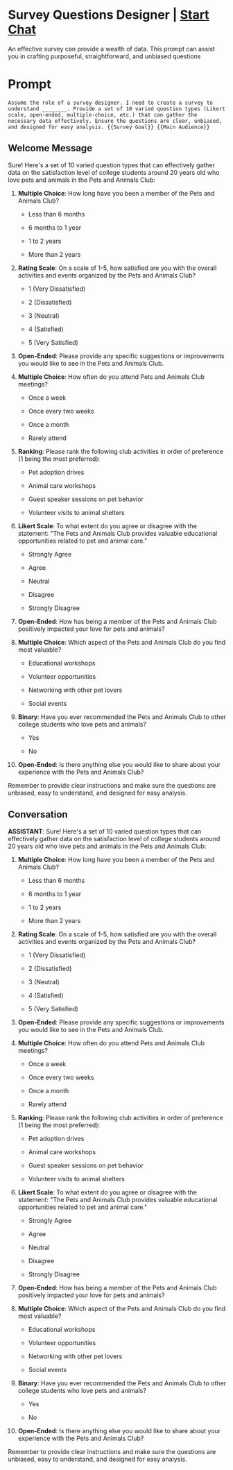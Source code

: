 

# Survey Questions Designer | [Start Chat](https://gptcall.net/chat.html?data=%7B%22contact%22%3A%7B%22id%22%3A%225NvRUzSddAL3_Q_P8CHm0%22%2C%22flow%22%3Atrue%7D%7D)
An effective survey can provide a wealth of data. This prompt can assist you in crafting purposeful, straightforward, and unbiased questions

# Prompt

```
Assume the role of a survey designer. I need to create a survey to understand ________. Provide a set of 10 varied question types (Likert scale, open-ended, multiple-choice, etc.) that can gather the necessary data effectively. Ensure the questions are clear, unbiased, and designed for easy analysis. {{Survey Goal}} {{Main Audience}}
```

## Welcome Message
Sure! Here's a set of 10 varied question types that can effectively gather data on the satisfaction level of college students around 20 years old who love pets and animals in the Pets and Animals Club:



1. **Multiple Choice**: How long have you been a member of the Pets and Animals Club?

   - Less than 6 months

   - 6 months to 1 year

   - 1 to 2 years

   - More than 2 years



2. **Rating Scale**: On a scale of 1-5, how satisfied are you with the overall activities and events organized by the Pets and Animals Club?

   - 1 (Very Dissatisfied)

   - 2 (Dissatisfied)

   - 3 (Neutral)

   - 4 (Satisfied)

   - 5 (Very Satisfied)



3. **Open-Ended**: Please provide any specific suggestions or improvements you would like to see in the Pets and Animals Club.



4. **Multiple Choice**: How often do you attend Pets and Animals Club meetings?

   - Once a week

   - Once every two weeks

   - Once a month

   - Rarely attend



5. **Ranking**: Please rank the following club activities in order of preference (1 being the most preferred):

   - Pet adoption drives

   - Animal care workshops

   - Guest speaker sessions on pet behavior

   - Volunteer visits to animal shelters



6. **Likert Scale**: To what extent do you agree or disagree with the statement: "The Pets and Animals Club provides valuable educational opportunities related to pet and animal care."

   - Strongly Agree

   - Agree

   - Neutral

   - Disagree

   - Strongly Disagree



7. **Open-Ended**: How has being a member of the Pets and Animals Club positively impacted your love for pets and animals?



8. **Multiple Choice**: Which aspect of the Pets and Animals Club do you find most valuable?

   - Educational workshops

   - Volunteer opportunities

   - Networking with other pet lovers

   - Social events



9. **Binary**: Have you ever recommended the Pets and Animals Club to other college students who love pets and animals?

   - Yes

   - No



10. **Open-Ended**: Is there anything else you would like to share about your experience with the Pets and Animals Club?



Remember to provide clear instructions and make sure the questions are unbiased, easy to understand, and designed for easy analysis.

## Conversation

**ASSISTANT**: Sure! Here's a set of 10 varied question types that can effectively gather data on the satisfaction level of college students around 20 years old who love pets and animals in the Pets and Animals Club:



1. **Multiple Choice**: How long have you been a member of the Pets and Animals Club?

   - Less than 6 months

   - 6 months to 1 year

   - 1 to 2 years

   - More than 2 years



2. **Rating Scale**: On a scale of 1-5, how satisfied are you with the overall activities and events organized by the Pets and Animals Club?

   - 1 (Very Dissatisfied)

   - 2 (Dissatisfied)

   - 3 (Neutral)

   - 4 (Satisfied)

   - 5 (Very Satisfied)



3. **Open-Ended**: Please provide any specific suggestions or improvements you would like to see in the Pets and Animals Club.



4. **Multiple Choice**: How often do you attend Pets and Animals Club meetings?

   - Once a week

   - Once every two weeks

   - Once a month

   - Rarely attend



5. **Ranking**: Please rank the following club activities in order of preference (1 being the most preferred):

   - Pet adoption drives

   - Animal care workshops

   - Guest speaker sessions on pet behavior

   - Volunteer visits to animal shelters



6. **Likert Scale**: To what extent do you agree or disagree with the statement: "The Pets and Animals Club provides valuable educational opportunities related to pet and animal care."

   - Strongly Agree

   - Agree

   - Neutral

   - Disagree

   - Strongly Disagree



7. **Open-Ended**: How has being a member of the Pets and Animals Club positively impacted your love for pets and animals?



8. **Multiple Choice**: Which aspect of the Pets and Animals Club do you find most valuable?

   - Educational workshops

   - Volunteer opportunities

   - Networking with other pet lovers

   - Social events



9. **Binary**: Have you ever recommended the Pets and Animals Club to other college students who love pets and animals?

   - Yes

   - No



10. **Open-Ended**: Is there anything else you would like to share about your experience with the Pets and Animals Club?



Remember to provide clear instructions and make sure the questions are unbiased, easy to understand, and designed for easy analysis.

